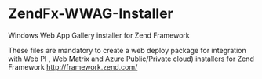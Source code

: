 ZendFx-WWAG-Installer
=====================

Windows Web App Gallery installer for Zend Framework

These files are mandatory to create a web deploy package for integration with Web PI , Web Matrix and Azure Public/Private cloud) installers for Zend Framework http://framework.zend.com/ 
